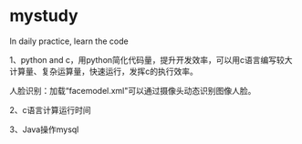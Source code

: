 # mystudy
In daily practice, learn the code

1、python and c，用python简化代码量，提升开发效率，可以用c语言编写较大计算量、复杂运算量，快速运行，发挥c的执行效率。

人脸识别：加载“facemodel.xml"可以通过摄像头动态识别图像人脸。

2、c语言计算运行时间

3、Java操作mysql
